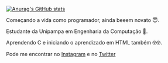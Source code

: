 [![Anurag's GitHub stats](https://github-readme-stats.vercel.app/apigabrieldalanuraghazra)](https://github.com/anuraghazra/github-readme-stats)



Começando a vida como programador, ainda beeem novato :innocent:.

Estudante da Unipampa em Engenharia da Computação :dizzy:.

Aprendendo C e iniciando o aprendizado em HTML também :nerd_face::nerd_face:.

Pode me encontrar no [Instagram](https://www.instagram.com/gabrieldalmazo/)
e no [Twitter](https://twitter.com/GabrielDalzz)
